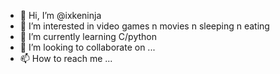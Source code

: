 - 👋 Hi, I’m @ixkeninja
- 👀 I’m interested in video games n movies n sleeping n eating
- 🌱 I’m currently learning C/python
- 💞️ I’m looking to collaborate on ...
- 📫 How to reach me ...

<!---
ixkeninja/ixkeninja is a ✨ special ✨ repository because its `README.md` (this file) appears on your GitHub profile.
You can click the Preview link to take a look at your changes.
--->
